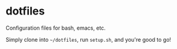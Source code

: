 # dotfiles
Configuration files for bash, emacs, etc.

Simply clone into `~/dotfiles`, run `setup.sh`, and you're good to go!
